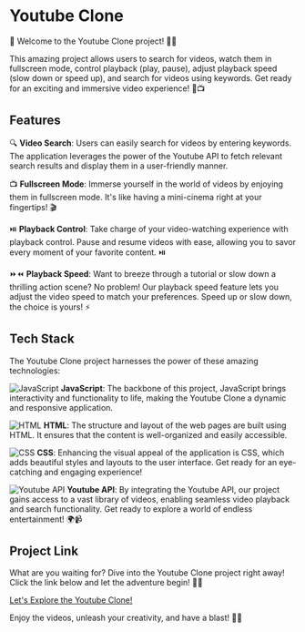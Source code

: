 # Youtube Clone

🚀 Welcome to the Youtube Clone project! 🎉🎥

This amazing project allows users to search for videos, watch them in fullscreen mode, control playback (play, pause), adjust playback speed (slow down or speed up), and search for videos using keywords. Get ready for an exciting and immersive video experience! 🌟📺

## Features

🔍 **Video Search**: Users can easily search for videos by entering keywords. The application leverages the power of the Youtube API to fetch relevant search results and display them in a user-friendly manner.

📺 **Fullscreen Mode**: Immerse yourself in the world of videos by enjoying them in fullscreen mode. It's like having a mini-cinema right at your fingertips! 🎬

⏯️ **Playback Control**: Take charge of your video-watching experience with playback control. Pause and resume videos with ease, allowing you to savor every moment of your favorite content. ⏯️

⏩⏪ **Playback Speed**: Want to breeze through a tutorial or slow down a thrilling action scene? No problem! Our playback speed feature lets you adjust the video speed to match your preferences. Speed up or slow down, the choice is yours! ⚡

## Tech Stack

The Youtube Clone project harnesses the power of these amazing technologies:

![JavaScript](https://upload.wikimedia.org/wikipedia/commons/9/99/Unofficial_JavaScript_logo_2.svg)
**JavaScript**: The backbone of this project, JavaScript brings interactivity and functionality to life, making the Youtube Clone a dynamic and responsive application.

![HTML](https://upload.wikimedia.org/wikipedia/commons/6/61/HTML5_logo_and_wordmark.svg)
**HTML**: The structure and layout of the web pages are built using HTML. It ensures that the content is well-organized and easily accessible.

![CSS](https://upload.wikimedia.org/wikipedia/commons/d/d5/CSS3_logo_and_wordmark.svg)
**CSS**: Enhancing the visual appeal of the application is CSS, which adds beautiful styles and layouts to the user interface. Get ready for an eye-catching and engaging experience!

![Youtube API](https://developers.google.com/youtube/images/YouTube_logo_standard_color_full.svg)
**Youtube API**: By integrating the Youtube API, our project gains access to a vast library of videos, enabling seamless video playback and search functionality. Get ready to explore a world of endless entertainment! 🌍📹

## Project Link

What are you waiting for? Dive into the Youtube Clone project right away! Click the link below and let the adventure begin! 🎉🔗

[Let's Explore the Youtube Clone!](https://genuine-sable-69c1a0.netlify.app/)

Enjoy the videos, unleash your creativity, and have a blast! 🎥🎉
